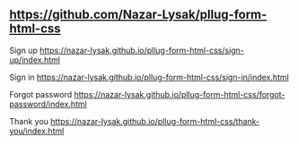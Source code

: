 ## https://github.com/Nazar-Lysak/pllug-form-html-css


Sign up
https://nazar-lysak.github.io/pllug-form-html-css/sign-up/index.html

Sign in
https://nazar-lysak.github.io/pllug-form-html-css/sign-in/index.html

Forgot password
https://nazar-lysak.github.io/pllug-form-html-css/forgot-password/index.html

Thank you
https://nazar-lysak.github.io/pllug-form-html-css/thank-you/index.html
